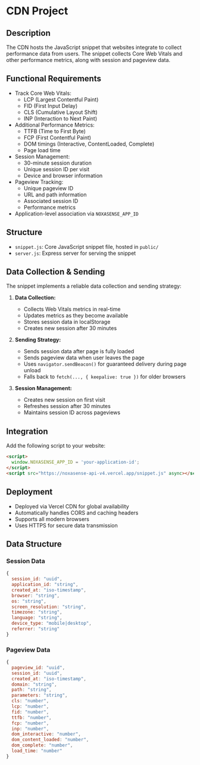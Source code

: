 # CDN Project

## Description

The CDN hosts the JavaScript snippet that websites integrate to collect performance data from users. The snippet collects Core Web Vitals and other performance metrics, along with session and pageview data.

## Functional Requirements

- Track Core Web Vitals:
  - LCP (Largest Contentful Paint)
  - FID (First Input Delay)
  - CLS (Cumulative Layout Shift)
  - INP (Interaction to Next Paint)
- Additional Performance Metrics:
  - TTFB (Time to First Byte)
  - FCP (First Contentful Paint)
  - DOM timings (Interactive, ContentLoaded, Complete)
  - Page load time
- Session Management:
  - 30-minute session duration
  - Unique session ID per visit
  - Device and browser information
- Pageview Tracking:
  - Unique pageview ID
  - URL and path information
  - Associated session ID
  - Performance metrics
- Application-level association via `NOXASENSE_APP_ID`

## Structure

- `snippet.js`: Core JavaScript snippet file, hosted in `public/`
- `server.js`: Express server for serving the snippet

## Data Collection & Sending

The snippet implements a reliable data collection and sending strategy:

1. **Data Collection:**
   - Collects Web Vitals metrics in real-time
   - Updates metrics as they become available
   - Stores session data in localStorage
   - Creates new session after 30 minutes

2. **Sending Strategy:**
   - Sends session data after page is fully loaded
   - Sends pageview data when user leaves the page
   - Uses `navigator.sendBeacon()` for guaranteed delivery during page unload
   - Falls back to `fetch(..., { keepalive: true })` for older browsers

3. **Session Management:**
   - Creates new session on first visit
   - Refreshes session after 30 minutes
   - Maintains session ID across pageviews

## Integration

Add the following script to your website:

```html
<script>
  window.NOXASENSE_APP_ID = 'your-application-id';
</script>
<script src="https://noxasense-api-v4.vercel.app/snippet.js" async></script>
```

## Deployment

- Deployed via Vercel CDN for global availability
- Automatically handles CORS and caching headers
- Supports all modern browsers
- Uses HTTPS for secure data transmission

## Data Structure

### Session Data
```javascript
{
  session_id: "uuid",
  application_id: "string",
  created_at: "iso-timestamp",
  browser: "string",
  os: "string",
  screen_resolution: "string",
  timezone: "string",
  language: "string",
  device_type: "mobile|desktop",
  referrer: "string"
}
```

### Pageview Data
```javascript
{
  pageview_id: "uuid",
  session_id: "uuid",
  created_at: "iso-timestamp",
  domain: "string",
  path: "string",
  parameters: "string",
  cls: "number",
  lcp: "number",
  fid: "number",
  ttfb: "number",
  fcp: "number",
  inp: "number",
  dom_interactive: "number",
  dom_content_loaded: "number",
  dom_complete: "number",
  load_time: "number"
}
```
